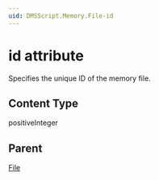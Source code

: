 ```yaml
---
uid: DMSScript.Memory.File-id
---
```


# id attribute

Specifies the unique ID of the memory file.

## Content Type

positiveInteger

## Parent

[File](xref:DMSScript.Memory.File)

